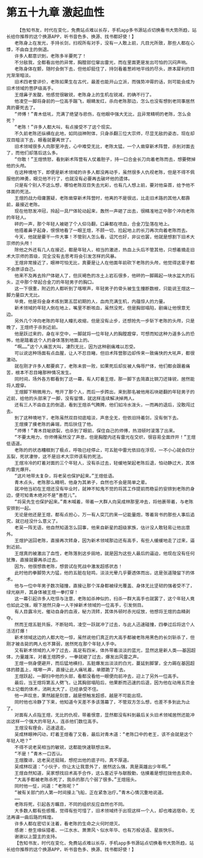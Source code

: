 # 第五十九章 激起血性
        【告知书友，时代在变化，免费站点难以长存，手机app多书源站点切换看书大势所趋，站长给你推荐的这个换源APP，听书音色多、换源、找书都好使！】
       老陈身上在发光，手持长剑，扫视所有对手，没有一人敢上前，凡目光所致，那些人都在心悸，不由自主的倒退。
       许多人都意识到，老陈多半要死了！
       不分敌我，全都看出他的异常，胸膛部位窜出雷光，而在里面更是发出可怕的沉闷声响。
       老陈身体在颤，随时会倒下去，但他却挺住了，持剑看着葱岭地平线的尽头，原本犀利的目光渐渐暗淡。
       旧术四老曾评价，老陈如果生在古代，最差也能开山立派，而强势冲霄的话，则可能会成为旧术领域的菩萨级高手。
       王煊鼻子发酸，他感觉很敏锐，老陈身上的生机在锐减，的确不行了。
       他凌空一脚将身前的一位高手踹飞，眼睛发红，杀向老陈那边，怎么也没有想到老同事居然真的要死去了。
       “师傅！”青木低吼，充满了绝望与悲伤，在他眼中强大无比，且异常精明的老陈，怎么会死？
       “老陈！”许多人都大叫，有点接受不了这个现实。
       不久前老陈还纵横在此地，如同战神附体，只身杀翻三位大宗师，尽显无敌的姿态，现在却双目暗淡下去，眼看就要离世了。
       旧术领域很多人向那里冲去，心中难受无比，老陈太猛，一个人凿穿新术阵营，杀到对面去了，而他们却落后这么多。
       “你敢！”王煊愤怒，看到新术阵营有人仗着胆子，持一口合金长刀向着老陈而去，想要劈掉他的头颅。
       在这种境地下，即便是新术领域的许多人都没再动手，虽然很多人仇视老陈，但是不得不佩服他的神勇，眼见他不行了，也就没有必要再去破坏他的遗体。
       只是有个别人不这么想，哪怕老陈双目失去光彩，也有几人想上前，要对他枭首，给予他不体面的死法。
       王煊的战力毋庸置疑，老陈凿穿新术阵营时，他离的不是很远，比走旧术路的其他人都靠前，最接近老陈。
       现在他怒发冲冠，拎起一具尸体轮动起来，轰然一声砸了出去，很精准地正中那个冲向老陈的年轻人。
       砰的一声，那个年轻人被砸了个人仰马翻，口鼻都在喷血，合金刀坠落在地上。
       他捂着鼻子起身，恨恨地看了一眼王煊，不顾一切，捡起地上的长刀再次向着老陈而去。
       今天，他就是要干一件大事！不管别人怎么看，诅咒也好，非议也罢，他就是想割下旧术大宗师的头颅！
       除他之外还有几人在接近，都是年轻人，相当的激进，热血上头后不管其他，只想着摘走旧术大宗师的首级，完全没有去思考将会引发怎样的风暴。
       王煊非常接近了，眼神可怕无比，真要是让人在他面年前砍下老陈的头颅，他觉得这辈子都不会原谅自己。
       他来不及再去拎尸体砸人了，但灰褐色的冻土上岩石很多，他砰的一脚踢起一块水盆大的石头，正中那个举起合金刀的年轻男子的胸口。
       这一下很重，附近的人都听到了喀嚓声，年轻男子的骨头被生生撞断数根，只能说王煊这一脚力量巨大无比。
       毕竟，他是将金身术练到第五层初期的人，血肉充满生机，内蕴惊人的力量。
       新术领域的年轻人倒在地上，嘴里不断咳血，虽然没死，但是胸部塌陷，剧痛让他恨意无边。
       另外几个冲向老陈的年轻人瞳孔收缩，但是没有止步，还想抢先一步斩下老陈的头颅，只是晚了，王煊终于杀到近前。
       他是跃过来的，身在半空中，一脚就将一位年轻人的胸膛蹬穿，可想而知这种力道多么的恐怖，他是踏着这个人的身体落到地面上的。
       “啊……”这个人痛苦大叫，凄烈无比，因为这种剧痛难以忍受。
       可以说这种场面有点血腥，让人不忍目睹，但旧术阵营那边却传来一致痛快的大吼声，都很激动。
       就在刚才许多人都要疯了，老陈未尝一败，如果死后却反被人侮辱尸体，他们都会跟着痛苦，根本不忍目睹那种情况发生。
       同时间，场外各方都看到了这一幕，有人盯着王煊，那一脚下去简直比钢刀还锋锐，居然能将人蹬穿。
       王煊脚下稍微用力，甩开了那个人，而后一步跨出，来到那名被他用石块砸翻的年轻男子的近前，给他的头部来了一脚，没有留情，就这样连续解决掉两人。
       还有三人不由自主的倒退，看到王煊杀气腾腾，他们如冷水泼头，一而再的退后，没敢闯过去。
       到了这种境地下，老陈虽然双目彻底暗淡，声息全无，但依旧持着剑，没有倒下去。
       王煊摸了摸老陈的鼻端，而后扶住了他。
       “师傅！”青木目眦欲裂，也杀到了眼前，保住自己的师傅，热泪顿时滚落了出来。
       “不要太用力，你师傅虽然没了声息，但是胸膛内还有雷光在交织，很容易全面炸开！”王煊低语道。
       老陈的的状态糟糕到了极点，呼吸已经停止，可五脏中雷光依旧在浮现，一不小心就会四分五裂，死状凄惨，这不是旧术大宗师该有的死法。
       王煊冷冷的盯着对面的三个年轻人，没有杀过去，轻缓地架起老陈后退，怕动静过大，其体内雷光爆开。
       “这片地带太复杂，将老吴也保护起来。”王煊低语。
       青木点头，老陈那么精明，他身为其弟子，自然也不会是简单之辈。
       就冲他当初在王煊还没有毕业时，就神不知鬼不觉的将其工作提前而稳妥的安排到老陈的身边，便可知青木绝对不是“善茬儿”。
       “将吴先生也保护起来。”青木喊着，带着一大群人向吴成林那里冲去，将他裹带着，与老陈安排到一起。
       无论是他还是王煊，都有点担心，万一有人突兀的来一记能量炮，等着背书的那些人事后追究，就已经没什么意义了。
       老吴一阵无语，他自然知道怎么回事，他来自新星的超级家族，估计没人敢轻易让他出意外。
       王煊护送回老陈，直接再次转身，因为新术领域那边还有高手，有些人缓缓地走了过来，逼到近前。
       王煊真的被激出了血性，老陈落到这步田地，就是因为这些人最后的逼迫，他现在没有任何犹豫，直接就要再杀过去。
       因为，他很想救老陈，想尝试在死战中激发超感状态！
       此时他的拳脚势大力猛，他的五脏在轻鸣，淡淡光晕几乎要透体而出，这是张道陵留下的体术。
       他与一位中年男子数次碰撞，直接让那个浑身都被绿光覆盖、身体无比坚韧的强者受不了，绿光崩开，其身体被王煊一拳打穿！
       这一幕引起许多人吃惊与注意，老陈如杀神似的，扫杀一群大高手也就罢了，这个年轻人竟也如此之强，眼下居然只身一人干掉新术领域的一位高手，引发侧目。
       有人目露冷光，催动自身的血液，秘力流转，其体外顿时赤光绽放，他想将王煊的血精剥夺。
       然而王煊五脏共振，不断轻鸣，凌空一跃就冲了过去，与此人迅速碰撞，四拳过后将这个人活活打爆！
       新术领域这边的人都大吃一惊，虽然说他们真正的大高手都被老陈用黑色的长剑斩杀了，但刚才被击毙的两人也不算弱，居然死在那个年轻人手中。
       又有新术领域的人冲了过去，高足有四米，体外带着淡淡的蓝光，显然这是新人类——基因超体，力量雄浑，对着王煊跨步，一拳就砸了过去，爆发出风雷之声。
       王煊一侧身便避开，而后猛地横扫，五脏爆发出淡淡的白光，蔓延到脚掌，全力踢在基因超体的膝盖上，喀嚓一声，直接让此人痛吼着，单膝跪了下去。
       王煊跃起，一脚扫中他的头部，看都没看他一眼便向前冲去，迎上了另外一位高手。
       最后，当王煊将第五人劈飞，让其胸部塌陷后，他果断而迅速的后退，因为他在动用五页金书上记载的体术，消耗太大了，已经承受不住。
       他一声叹息，果然越是刻意，越是想触发超感，越是不可能出现。
       同时他也冷静了下来，他知道今天差不多该落幕了，不管双方怎么想，也差不多到此为止了。
       对面有人点指王煊，无比的仇视，带着恨意，显然都没有料到最后关头旧术领域居然还能冲出这样一个强大的年轻人，连杀他们数位高手。
       王煊没有理会，迅速退走。
       吴成林眼神闪动，盯着王煊看了又看，最后对青木道：“老陈口中的老王，该不会就是这个年轻人吧？”
       不得不说老吴相当的敏锐，这都能快速联想出来。
       “不是！”青木一口否认。
       王煊腹诽，这老吴还挺贼，想挖出他的底子吗，真不厚道。
       吴成林叹道：“小伙子，你让太让我意外了，居然这么强，真是英雄出少年啊。”
       王煊自然知道，吴家想找旧术高手合作，这么套近乎与献殷勤，估摸着是想拉拢他去卖命。
       “大高手都被老陈杀死了，我杀的那几个弱了很多。”王煊摇头。
       同时他一怔，问道：“老陈呢？”
       “被有关部门的人第一时间接上飞船，正在紧急治疗。”青木心情沉重地说道。
       ……
       老陈将死，引起各方瞩目，不同的组织反应自然也不同。
       大多数人都有些感慨，觉得有些可惜了，旧术领域终于出现这样一个人，却也难逃宿命，无法再谱一曲后路的辉煌。
       许多人都在密切关注着，看老陈的生命之火何时熄灭。
       感谢：叁生缘纵猎者、一江水水、萧萧风丶似水年华、也有万般话语、星辰快乐。
       谢谢以上盟主的支持。
       【告知书友，时代在变化，免费站点难以长存，手机app多书源站点切换看书大势所趋，站长给你推荐的这个换源APP，听书音色多、换源、找书都好使！】